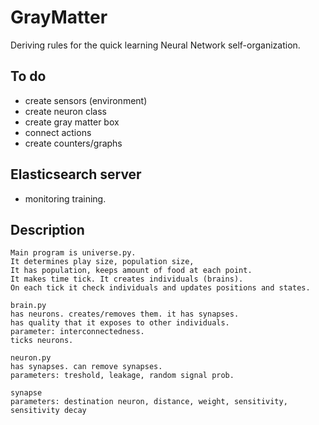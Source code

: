 # GrayMatter
Deriving rules for the quick learning Neural Network self-organization.

## To do

* create sensors (environment)
* create neuron class
* create gray matter box
* connect actions
* create counters/graphs

## Elasticsearch server
* monitoring training.

## Description
    Main program is universe.py. 
    It determines play size, population size, 
    It has population, keeps amount of food at each point.
    It makes time tick. It creates individuals (brains).
    On each tick it check individuals and updates positions and states. 

    brain.py
    has neurons. creates/removes them. it has synapses. 
    has quality that it exposes to other individuals.  
    parameter: interconnectedness. 
    ticks neurons.
    
    neuron.py
    has synapses. can remove synapses.
    parameters: treshold, leakage, random signal prob. 

    synapse
    parameters: destination neuron, distance, weight, sensitivity, sensitivity decay